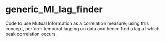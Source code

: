 # generic_MI_lag_finder
Code to use Mutual Information as a correlation measure; using this concept, perform temporal lagging on data and hence find a lag at which peak correlation occurs.

